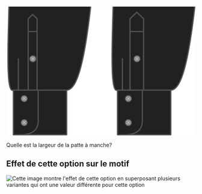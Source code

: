 ![Largeur de la patte de manche](sleeveplacketwidth.svg)

Quelle est la largeur de la patte à manche?

## Effet de cette option sur le motif

![Cette image montre l'effet de cette option en superposant plusieurs variantes qui ont une valeur différente pour cette option](simon\_sleeveplacketwidth\_sample.svg "Effet de cette option sur le motif")
